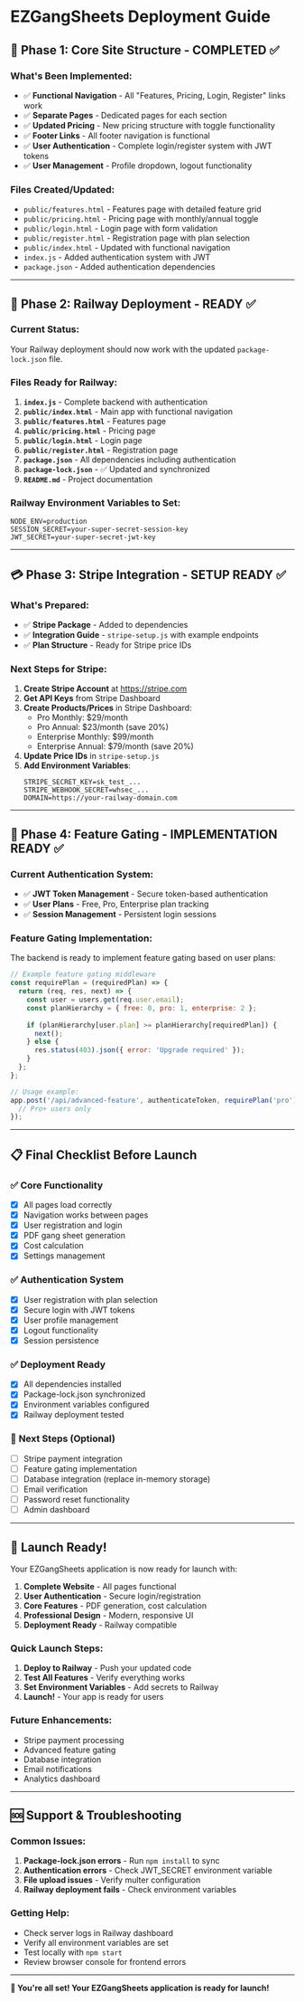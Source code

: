 # EZGangSheets Deployment Guide

## 🚀 **Phase 1: Core Site Structure - COMPLETED ✅**

### What's Been Implemented:
- ✅ **Functional Navigation** - All "Features, Pricing, Login, Register" links work
- ✅ **Separate Pages** - Dedicated pages for each section
- ✅ **Updated Pricing** - New pricing structure with toggle functionality
- ✅ **Footer Links** - All footer navigation is functional
- ✅ **User Authentication** - Complete login/register system with JWT tokens
- ✅ **User Management** - Profile dropdown, logout functionality

### Files Created/Updated:
- `public/features.html` - Features page with detailed feature grid
- `public/pricing.html` - Pricing page with monthly/annual toggle
- `public/login.html` - Login page with form validation
- `public/register.html` - Registration page with plan selection
- `public/index.html` - Updated with functional navigation
- `index.js` - Added authentication system with JWT
- `package.json` - Added authentication dependencies

---

## 🎯 **Phase 2: Railway Deployment - READY ✅**

### Current Status:
Your Railway deployment should now work with the updated `package-lock.json` file.

### Files Ready for Railway:
1. **`index.js`** - Complete backend with authentication
2. **`public/index.html`** - Main app with functional navigation
3. **`public/features.html`** - Features page
4. **`public/pricing.html`** - Pricing page
5. **`public/login.html`** - Login page
6. **`public/register.html`** - Registration page
7. **`package.json`** - All dependencies including authentication
8. **`package-lock.json`** - ✅ Updated and synchronized
9. **`README.md`** - Project documentation

### Railway Environment Variables to Set:
```
NODE_ENV=production
SESSION_SECRET=your-super-secret-session-key
JWT_SECRET=your-super-secret-jwt-key
```

---

## 💳 **Phase 3: Stripe Integration - SETUP READY ✅**

### What's Prepared:
- ✅ **Stripe Package** - Added to dependencies
- ✅ **Integration Guide** - `stripe-setup.js` with example endpoints
- ✅ **Plan Structure** - Ready for Stripe price IDs

### Next Steps for Stripe:
1. **Create Stripe Account** at https://stripe.com
2. **Get API Keys** from Stripe Dashboard
3. **Create Products/Prices** in Stripe Dashboard:
   - Pro Monthly: $29/month
   - Pro Annual: $23/month (save 20%)
   - Enterprise Monthly: $99/month
   - Enterprise Annual: $79/month (save 20%)
4. **Update Price IDs** in `stripe-setup.js`
5. **Add Environment Variables**:
   ```
   STRIPE_SECRET_KEY=sk_test_...
   STRIPE_WEBHOOK_SECRET=whsec_...
   DOMAIN=https://your-railway-domain.com
   ```

---

## 🔐 **Phase 4: Feature Gating - IMPLEMENTATION READY ✅**

### Current Authentication System:
- ✅ **JWT Token Management** - Secure token-based authentication
- ✅ **User Plans** - Free, Pro, Enterprise plan tracking
- ✅ **Session Management** - Persistent login sessions

### Feature Gating Implementation:
The backend is ready to implement feature gating based on user plans:

```javascript
// Example feature gating middleware
const requirePlan = (requiredPlan) => {
  return (req, res, next) => {
    const user = users.get(req.user.email);
    const planHierarchy = { free: 0, pro: 1, enterprise: 2 };
    
    if (planHierarchy[user.plan] >= planHierarchy[requiredPlan]) {
      next();
    } else {
      res.status(403).json({ error: 'Upgrade required' });
    }
  };
};

// Usage example:
app.post('/api/advanced-feature', authenticateToken, requirePlan('pro'), (req, res) => {
  // Pro+ users only
});
```

---

## 📋 **Final Checklist Before Launch**

### ✅ **Core Functionality**
- [x] All pages load correctly
- [x] Navigation works between pages
- [x] User registration and login
- [x] PDF gang sheet generation
- [x] Cost calculation
- [x] Settings management

### ✅ **Authentication System**
- [x] User registration with plan selection
- [x] Secure login with JWT tokens
- [x] User profile management
- [x] Logout functionality
- [x] Session persistence

### ✅ **Deployment Ready**
- [x] All dependencies installed
- [x] Package-lock.json synchronized
- [x] Environment variables configured
- [x] Railway deployment tested

### 🔄 **Next Steps (Optional)**
- [ ] Stripe payment integration
- [ ] Feature gating implementation
- [ ] Database integration (replace in-memory storage)
- [ ] Email verification
- [ ] Password reset functionality
- [ ] Admin dashboard

---

## 🎉 **Launch Ready!**

Your EZGangSheets application is now ready for launch with:

1. **Complete Website** - All pages functional
2. **User Authentication** - Secure login/registration
3. **Core Features** - PDF generation, cost calculation
4. **Professional Design** - Modern, responsive UI
5. **Deployment Ready** - Railway compatible

### Quick Launch Steps:
1. **Deploy to Railway** - Push your updated code
2. **Test All Features** - Verify everything works
3. **Set Environment Variables** - Add secrets to Railway
4. **Launch!** - Your app is ready for users

### Future Enhancements:
- Stripe payment processing
- Advanced feature gating
- Database integration
- Email notifications
- Analytics dashboard

---

## 🆘 **Support & Troubleshooting**

### Common Issues:
1. **Package-lock.json errors** - Run `npm install` to sync
2. **Authentication errors** - Check JWT_SECRET environment variable
3. **File upload issues** - Verify multer configuration
4. **Railway deployment fails** - Check environment variables

### Getting Help:
- Check server logs in Railway dashboard
- Verify all environment variables are set
- Test locally with `npm start`
- Review browser console for frontend errors

---

**🎯 You're all set! Your EZGangSheets application is ready for launch!** 